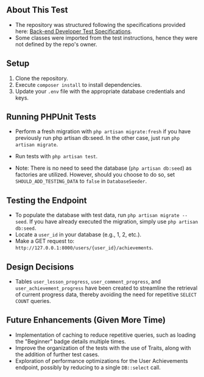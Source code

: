 ## About This Test
- The repository was structured following the specifications provided here: [Back-end Developer Test Specifications](https://ipsmedia.notion.site/ipsmedia/Back-end-Developer-Test-26cb7ae808204668a6ca3c408eaa6d4f).
- Some classes were imported from the test instructions, hence they were not defined by the repo's owner.
  
## Setup
1. Clone the repository.
2. Execute `composer install` to install dependencies.
3. Update your `.env` file with the appropriate database credentials and keys.

## Running PHPUnit Tests
- Perform a fresh migration with `php artisan migrate:fresh` if you have previously run php artisan db:seed. In the other case, just run `php artisan migrate`.
- Run tests with `php artisan test`.

- Note: There is no need to seed the database (`php artisan db:seed`) as factories are utilized. However, should you choose to do so, set `SHOULD_ADD_TESTING_DATA` to `false` in `DatabaseSeeder`.

## Testing the Endpoint
- To populate the database with test data, run `php artisan migrate --seed`. If you have already executed the migration, simply use `php artisan db:seed`.
- Locate a `user_id` in your database (e.g., 1, 2, etc.).
- Make a GET request to: `http://127.0.0.1:8000/users/{user_id}/achievements`.

## Design Decisions
- Tables `user_lesson_progress`, `user_comment_progress`, and `user_achievement_progress` have been created to streamline the retrieval of current progress data, thereby avoiding the need for repetitive `SELECT COUNT` queries.

## Future Enhancements (Given More Time)
- Implementation of caching to reduce repetitive queries, such as loading the "Beginner" badge details multiple times.
- Improve the organization of the tests with the use of Traits, along with the addition of further test cases.
- Exploration of performance optimizations for the User Achievements endpoint, possibly by reducing to a single `DB::select` call.
